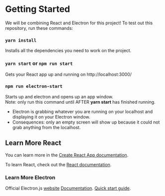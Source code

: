 # Getting Started 

We will be combining React and Electron for this project! To test out this repository, run these commands:

### `yarn install`
Installs all the dependencies you need to work on the project.

### `yarn start` or `npm run start`
Gets your React app up and running on  http://localhost:3000/ 

### `npm run electron-start`


Starts up and electron and opens up an app window.\
Note: only run this command until AFTER **yarn start** has finished running.
  - Electron is grabbing whatever you are running on your localhost and displaying it on your Electron window.
  - Consequences: only an empty screen will show up because it could not grab anything from the localhost.


## Learn More React

You can learn more in the [Create React App documentation](https://facebook.github.io/create-react-app/docs/getting-started).

To learn React, check out the [React documentation](https://reactjs.org/).

### Learn More Electron

Official Electron.js [website](https://www.electronjs.org/)
  [Documentation](https://www.electronjs.org/docs).
  [Quick start guide](https://www.electronjs.org/docs/tutorial/quick-start).
 
 


